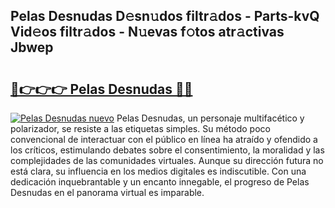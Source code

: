 ## Pelas Desnudas D𝚎sn𝚞dos filtr𝚊dos - Parts-kvQ Vid𝚎os filtr𝚊dos - N𝚞evas f𝚘tos atr𝚊ctivas Jbwep

# <h2><a href="http://mbcnhmr.tromn.icu/?c=Pelas+Desnudas">🔗👉👉👉 Pelas Desnudas 🔗🔗</a></h2>

[![Pelas Desnudas nuevo](https://i.imgur.com/pEAQMta.gif)](http://mbcnhmr.tromn.icu/?c=Pelas+Desnudas)
Pelas Desnudas, un personaje multifacético y polarizador, se resiste a las etiquetas simples. Su método poco convencional de interactuar con el público en línea ha atraído y ofendido a los críticos, estimulando debates sobre el consentimiento, la moralidad y las complejidades de las comunidades virtuales. Aunque su dirección futura no está clara, su influencia en los medios digitales es indiscutible. Con una dedicación inquebrantable y un encanto innegable, el progreso de Pelas Desnudas en el panorama virtual es imparable.
